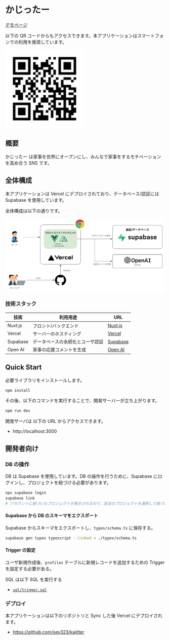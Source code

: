 # かじったー

[デモページ](https://kajitter.vercel.app/)

以下の QR コードからもアクセスできます。本アプリケーションはスマートフォンでの利用を推奨しています。

![QRコード](docs/qr.png)

## 概要

かじったー は家事を世界にオープンにし、みんなで家事をするモチベーションを高め合う SNS です。

## 全体構成

本アプリケーションは Vercel にデプロイされており、データベース/認証には Supabase を使用しています。

全体構成は以下の通りです。

![構成図](docs/arch.png)

### 技術スタック

| 技術     | 利用用途                         | URL                              |
| -------- | -------------------------------- | -------------------------------- |
| Nuxt.js  | フロント/バックエンド            | [Nuxt.js](https://nuxtjs.org/)   |
| Vercel   | サーバーのホスティング           | [Vercel](https://vercel.com/)    |
| Supabase | データベースの永続化とユーザ認証 | [Supabase](https://supabase.io/) |
| Open AI  | 家事の応援コメントを生成         | [Open AI](https://openai.com/)   |

## Quick Start

必要ライブラリをインストールします。

```bash
npm install
```

その後、以下のコマンドを実行することで、開発サーバーが立ち上がります。

```bash
npm run dev
```

開発サーバは 以下の URL からアクセスできます。

- http://localhost:3000

## 開発者向け

### DB の操作

DB は Supabase を使用しています。DB の操作を行うために、Supabase にログインし、プロジェクトを紐づける必要があります。

```bash
npx supabase login
supabase link
# アカウントに紐づいたプロジェクトが表示されるので、該当のプロジェクトを選択して紐づける
```

#### Supabase から DB のスキーマをエクスポート

Supabase からスキーマをエクスポートし、`types/schema.ts` に保存する。

```bash
supabase gen types typescript --linked > ./types/schema.ts
```

#### Trigger の設定

ユーザ新規作成後、`profiles` テーブルに新規レコードを追加するための Trigger を設定する必要がある。

SQL は以下 SQL を実行する

- [`sql/trigger.sql`](sql/trigger.sql)

### デプロイ

本アプリケーションは以下のリポジトリと Sync した後 Vercel にデプロイされます。

- https://github.com/sey323/kajitter
